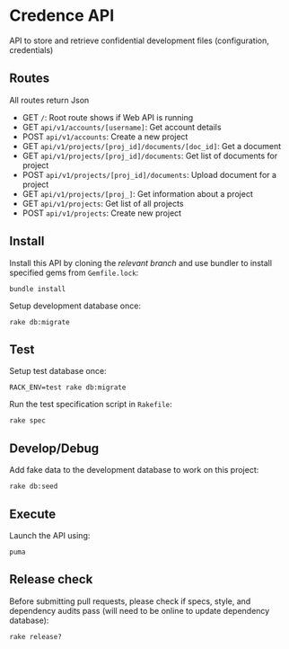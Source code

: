 # Credence API

API to store and retrieve confidential development files (configuration, credentials)

## Routes

All routes return Json

- GET  `/`: Root route shows if Web API is running
- GET  `api/v1/accounts/[username]`: Get account details
- POST  `api/v1/accounts`: Create a new project
- GET  `api/v1/projects/[proj_id]/documents/[doc_id]`: Get a document
- GET  `api/v1/projects/[proj_id]/documents`: Get list of documents for project
- POST `api/v1/projects/[proj_id]/documents`: Upload document for a project
- GET  `api/v1/projects/[proj_]`: Get information about a project
- GET  `api/v1/projects`: Get list of all projects
- POST `api/v1/projects`: Create new project

## Install

Install this API by cloning the *relevant branch* and use bundler to install specified gems from `Gemfile.lock`:

```shell
bundle install
```

Setup development database once:

```shell
rake db:migrate
```

## Test

Setup test database once:

```shell
RACK_ENV=test rake db:migrate
```

Run the test specification script in `Rakefile`:

```shell
rake spec
```

## Develop/Debug

Add fake data to the development database to work on this project:

```shell
rake db:seed
```

## Execute

Launch the API using:

```shell
puma
```

## Release check

Before submitting pull requests, please check if specs, style, and dependency audits pass (will need to be online to update dependency database):

```shell
rake release?
```
